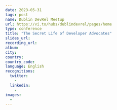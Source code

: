 ```yaml
---
date: 2023-05-31
tags: post
name: Dublin DevRel Meetup
url: https://vi.to/hubs/dublindevrel/pages/home
type: conference
title: "The Secret Life of Developer Advocates"
slides_url:
recording_url: 
album: 
city: 
country: 
country_code: 
language: English
recognitions:
  twitter:
    - 
  linkedin:
    - 
images:
  - 
---
```

